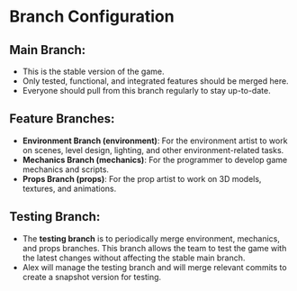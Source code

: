# Branch Configuration
## Main Branch:
- This is the stable version of the game.
- Only tested, functional, and integrated features should be merged here.
- Everyone should pull from this branch regularly to stay up-to-date.
## Feature Branches:
- **Environment Branch (environment)**: For the environment artist to work on scenes, level design, lighting, and other environment-related tasks.
- **Mechanics Branch (mechanics)**: For the programmer to develop game mechanics and scripts.
- **Props Branch (props)**: For the prop artist to work on 3D models, textures, and animations.
## Testing Branch:
- The **testing branch** is to periodically merge environment, mechanics, and props branches. This branch allows the team to test the game with the latest changes without affecting the stable main branch.
- Alex will manage the testing branch and will merge relevant commits to create a snapshot version for testing.
